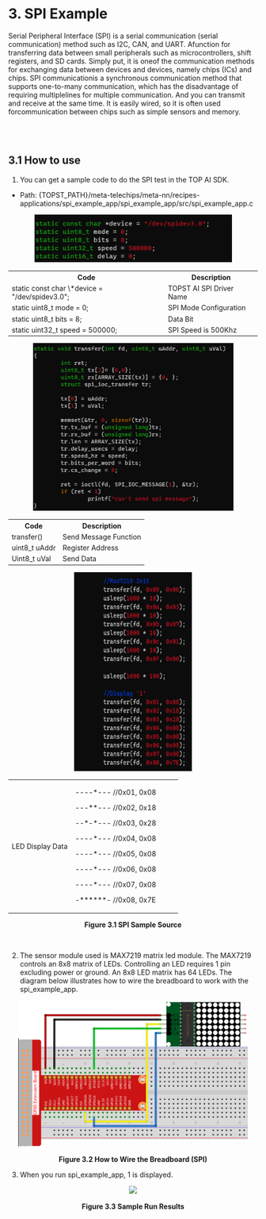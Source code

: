 ﻿# 3. SPI Example

Serial Peripheral Interface (SPI) is a serial communication (serial
communication) method such as I2C, CAN, and UART. Afunction for
transferring data between small peripherals such as microcontrollers,
shift registers, and SD cards. Simply put, it is oneof the communication
methods for exchanging data between devices and devices, namely chips
(ICs) and chips. SPI communicationis a synchronous communication method
that supports one-to-many communication, which has the disadvantage of
requiring multiplelines for multiple communication. And you can transmit
and receive at the same time. It is easily wired, so it is often used
forcommunication between chips such as simple sensors and memory.

<br/><br/>

## 3.1 How to use

1.  You can get a sample code to do the SPI test in the TOP AI SDK.

- Path:
  {TOPST_PATH}/meta-telechips/meta-nn/recipes-applications/spi_example_app/spi_example_app/src/spi_example_app.c

<p align="center"><img src="https://github.com/topst-development/Documentation/blob/main/TOPST-AI/Software/media/3. SPI.image1.png?raw=true" style="width:4.15625in;height:1.00694in"></p>

<div align="center">
<table align="center">
  <tr>
  <th>
    <strong>Code</strong>
  </th>
  <th>
    <strong>Description</strong>
  </th>
  </tr>
  <tr>
  <td>
    static const char \*device = "/dev/spidev3.0";
  </td>  
    <td>
      TOPST AI SPI Driver Name
    </td>
  </tr>
  <tr>
    <td>
      static uint8_t mode = 0; 
    </td>
    <td>
      SPI Mode Configuration
    </td>
  </tr>
  <tr>
    <td>
      static uint8_t bits = 8;
    </td>
    <td>
      Data Bit
    </td>
  </tr>
  <tr>
    <td>
      static uint32_t speed = 500000;
    </td>
    <td>
      SPI Speed is 500Khz
    </td>
  </tr>
  
</table>
</div>


<p align="center"><img src="https://github.com/topst-development/Documentation/blob/main/TOPST-AI/Software/media/3. SPI.image2.png?raw=true"
style="width:4.21875in;height:3.51667in"</p>

<br/>

<div align="center">
<table align="center">
  <tr>
    <th>
      <strong>Code</strong>
    </th>
    <th>
      <Strong>Description</Strong>
    </th>
  </tr>
  <tr>
    <td>
      transfer()
    </td>
    <td>
      Send Message Function
    </td>
  </tr>
  <tr>
    <td>
      uint8_t uAddr
    </td>
    <td>
      Register Address
    </td>
  </tr>
  <tr>
    <td>
      Uint8_t uVal
    </td>
    <td>
      Send Data
    </td>
  </tr>
</table>
</div>


<p align="center"><img src="https://github.com/topst-development/Documentation/blob/main/TOPST-AI/Software/media/3. SPI.image3.png?raw=true"
style="width:2.47917in;height:4.18472in"</p>


<div align="center">
<table align="center">
<colgroup>
<col style="width: 37%" />
<col style="width: 62%" />
</colgroup>
<tbody>
<tr class="odd">
<td>LED Display Data</td>
<td><p>----*--- //0x01, 0x08</p>
<p>---**--- //0x02, 0x18</p>
<p>--*-*--- //0x03, 0x28</p>
<p>----*--- //0x04, 0x08</p>
<p>----*--- //0x05, 0x08</p>
<p>----*--- //0x06, 0x08</p>
<p>----*--- //0x07, 0x08</p>
<p>-******- //0x08, 0x7E</p></td>
</tr>
</tbody>
</table>
</div>


<p align="center"><strong>Figure 3.1 SPI Sample Source</strong></p>

<br/>

2.  The sensor module used is MAX7219 matrix led module. The MAX7219
    controls an 8x8 matrix of LEDs. Controlling an LED requires 1 pin
    excluding power or ground. An 8x8 LED matrix has 64 LEDs. The
    diagram below illustrates how to wire the breadboard to work with
    the spi_example_app.

<p align="center"><img src="https://github.com/topst-development/Documentation/blob/main/TOPST-AI/Software/media/3. SPI.image4.png?raw=true"
style="width:4.83611in;height:3.07292in" /></p>

<p align="center"><strong>Figure 3.2 How to Wire the Breadboard (SPI)</strong></strong></p>

3.  When you run spi_example_app, 1 is displayed.

<p align="center"><img src="https://github.com/topst-development/Documentation/assets/161264431/b756426d-e3f2-48ca-aa34-ee1bcde8966d"></p>
<p align="center"><strong>Figure 3.3 Sample Run Results</strong></strong></p>
